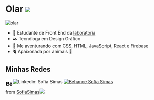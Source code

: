 # Olar <img src='https://media.giphy.com/media/ckYsJ8xsx1sxoACr3f/giphy.gif' width='60'>

![olar](https://media.giphy.com/media/55SfA4BxofRBe/giphy.gif)


- 🔭 Estudante de Front End da [laboratoria](https://www.laboratoria.la/br)
- ✒️ Tecnóloga em Design Gráfico
- 📖 Me aventurando com CSS, HTML, JavaScript, React e Firebase
- 🐈 Apaixonada por animais 🖤

## Minhas Redes

![Linkedin: Sofia Simas](https://img.shields.io/badge/-sofiasimas-blue?style=flat-square&logo=Linkedin&logoColor=white&link=https://www.linkedin.com/in/sofiasimas/)
[![Behance Sofia Simas](https://img.shields.io/github/followers/sofiasimas?label=follow&style=social)](https://www.behance.net/sofiasimas)
<a href="https://www.behance.net/sofiasimas/">
  <img align="left" alt="Sofia Simas | Behance" width="24px" src="https://raw.githubusercontent.com/SofiaSimas/SofiaSimas/master/img/behance.svg" />
</a>

from [SofiaSimas](https://github.com/SofiaSimas)<img src='https://media.giphy.com/media/12PXNbcHW8C9Bm/giphy.gif' width='40'>
